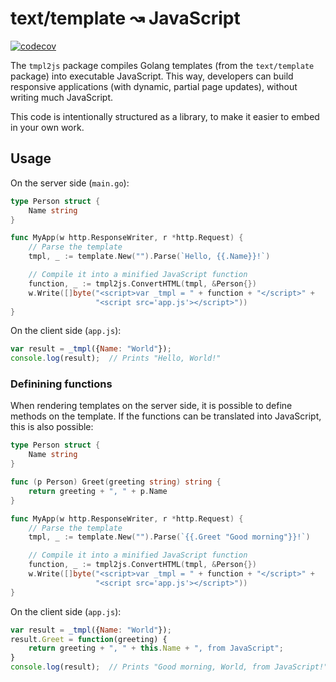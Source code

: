 # text/template ↝ JavaScript

[![codecov](https://codecov.io/gh/fatlotus/tmpl2js/branch/master/graph/badge.svg)](https://codecov.io/gh/fatlotus/tmpl2js)

The `tmpl2js` package compiles Golang templates (from the `text/template`
package) into executable JavaScript. This way, developers can build responsive
applications (with dynamic, partial page updates), without writing much
JavaScript.

This code is intentionally structured as a library, to make it easier to embed
in your own work.

## Usage

On the server side (`main.go`):

```go
type Person struct {
	Name string
}

func MyApp(w http.ResponseWriter, r *http.Request) {
	// Parse the template
	tmpl, _ := template.New("").Parse(`Hello, {{.Name}}!`)

	// Compile it into a minified JavaScript function
	function, _ := tmpl2js.ConvertHTML(tmpl, &Person{})
	w.Write([]byte("<script>var _tmpl = " + function + "</script>" +
	               "<script src='app.js'></script>"))
}
```

On the client side (`app.js`):

```js
var result = _tmpl({Name: "World"});
console.log(result);  // Prints "Hello, World!"
```

### Definining functions

When rendering templates on the server side, it is possible to define methods
on the template. If the functions can be translated into JavaScript, this is
also possible:

```go
type Person struct {
	Name string
}

func (p Person) Greet(greeting string) string {
	return greeting + ", " + p.Name
}

func MyApp(w http.ResponseWriter, r *http.Request) {
	// Parse the template
	tmpl, _ := template.New("").Parse(`{{.Greet "Good morning"}}!`)

	// Compile it into a minified JavaScript function
	function, _ := tmpl2js.ConvertHTML(tmpl, &Person{})
	w.Write([]byte("<script>var _tmpl = " + function + "</script>" +
	               "<script src='app.js'></script>"))
}
```

On the client side (`app.js`):

```js
var result = _tmpl({Name: "World"});
result.Greet = function(greeting) {
	return greeting + ", " + this.Name + ", from JavaScript";
}
console.log(result);  // Prints "Good morning, World, from JavaScript!"
```